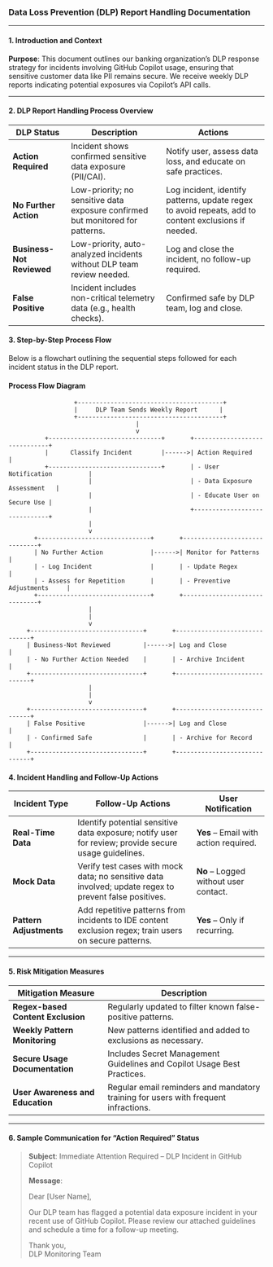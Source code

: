 ### **Data Loss Prevention (DLP) Report Handling Documentation**

---

#### **1. Introduction and Context**

**Purpose**: This document outlines our banking organization’s DLP response strategy for incidents involving GitHub Copilot usage, ensuring that sensitive customer data like PII remains secure. We receive weekly DLP reports indicating potential exposures via Copilot’s API calls.

---

#### **2. DLP Report Handling Process Overview**

| **DLP Status**        | **Description**                                                                                               | **Actions**                                                                                                                 |
|-----------------------|---------------------------------------------------------------------------------------------------------------|-----------------------------------------------------------------------------------------------------------------------------|
| **Action Required**   | Incident shows confirmed sensitive data exposure (PII/CAI).                                                   | Notify user, assess data loss, and educate on safe practices.                                                               |
| **No Further Action** | Low-priority; no sensitive data exposure confirmed but monitored for patterns.                               | Log incident, identify patterns, update regex to avoid repeats, add to content exclusions if needed.                       |
| **Business-Not Reviewed** | Low-priority, auto-analyzed incidents without DLP team review needed.                                 | Log and close the incident, no follow-up required.                                                                         |
| **False Positive**    | Incident includes non-critical telemetry data (e.g., health checks).                                         | Confirmed safe by DLP team, log and close.                                                                                 |

#### **3. Step-by-Step Process Flow**

Below is a flowchart outlining the sequential steps followed for each incident status in the DLP report.

#### **Process Flow Diagram**

                      +----------------------------------------+
                      |     DLP Team Sends Weekly Report      |
                      +----------------------------------------+
                                       |
                                       v
              +-------------------------------+       +------------------------------+
              |      Classify Incident        |------>| Action Required              |
              +-------------------------------+       | - User Notification          |
                          |                           | - Data Exposure Assessment   |
                          |                           | - Educate User on Secure Use |
                          |                           +------------------------------+
                          |
                          v
           +-------------------------------+       +------------------------------+
           | No Further Action             |------>| Monitor for Patterns         |
           | - Log Incident                |       | - Update Regex               |
           | - Assess for Repetition       |       | - Preventive Adjustments     |
           +-------------------------------+       +------------------------------+
                          |
                          |
                          v
         +-------------------------------+       +------------------------------+
         | Business-Not Reviewed         |------>| Log and Close                |
         | - No Further Action Needed    |       | - Archive Incident           |
         +-------------------------------+       +------------------------------+
                          |
                          |
                          v
         +-------------------------------+       +------------------------------+
         | False Positive                |------>| Log and Close                |
         | - Confirmed Safe              |       | - Archive for Record         |
         +-------------------------------+       +------------------------------+

#### **4. Incident Handling and Follow-Up Actions**

| **Incident Type**       | **Follow-Up Actions**                                                                                  | **User Notification**                 |
|-------------------------|--------------------------------------------------------------------------------------------------------|---------------------------------------|
| **Real-Time Data**      | Identify potential sensitive data exposure; notify user for review; provide secure usage guidelines.   | **Yes** – Email with action required. |
| **Mock Data**           | Verify test cases with mock data; no sensitive data involved; update regex to prevent false positives. | **No** – Logged without user contact. |
| **Pattern Adjustments** | Add repetitive patterns from incidents to IDE content exclusion regex; train users on secure patterns. | **Yes** – Only if recurring.          |

---

#### **5. Risk Mitigation Measures**

| **Mitigation Measure**                | **Description**                                                                                            |
|---------------------------------------|------------------------------------------------------------------------------------------------------------|
| **Regex-based Content Exclusion**     | Regularly updated to filter known false-positive patterns.                                                 |
| **Weekly Pattern Monitoring**         | New patterns identified and added to exclusions as necessary.                                              |
| **Secure Usage Documentation**        | Includes Secret Management Guidelines and Copilot Usage Best Practices.                                     |
| **User Awareness and Education**      | Regular email reminders and mandatory training for users with frequent infractions.                         |

---

#### **6. Sample Communication for “Action Required” Status**

> **Subject**: Immediate Attention Required – DLP Incident in GitHub Copilot
> 
> **Message**:
> 
> Dear [User Name],
> 
> Our DLP team has flagged a potential data exposure incident in your recent use of GitHub Copilot. Please review our attached guidelines and schedule a time for a follow-up meeting.
> 
> Thank you,  
> DLP Monitoring Team
